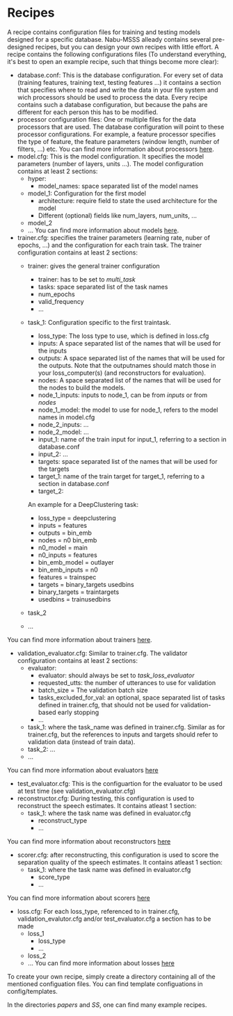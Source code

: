 # Recipes

A recipe contains configuration files for training and testing models designed
for a specific database. Nabu-MSSS alleady contains several pre-designed recipes,
but you can design your own recipes with little effort. A recipe contains
the following configurations files (To understand everything, it's best to open an example
recipe, such that things become more clear):

- database.conf: This is the database configuration. For every set of data
(training features, training text, testing features ...) it contains a section
that specifies where to read and write the data in your file system and wich
processors should be used to process the data. Every recipe contains such a 
database configuration, but because the pahs are different for each
person this has to be modified.
- processor configuration files: One or multiple files for the data processors
that are used. The database configuration will point to these processor
configurations. For example, a feature processor specifies the type
of feature, the feature parameters (window length, number of filters, ...) etc.
You can find more information about processors
[here](../../nabu/processing/processors/README.md).
- model.cfg: This is the model configuration. It specifies
the model parameters (number of layers, units ...). The model
configuration contains at least 2 sections:
  - hyper: 
    - model_names: space separated list of the model names
  - model_1: Configuration for the first model
    - architecture: require field to state the used architecture for the model
    - Different (optional) fields like num_layers, num_units, ...
  - model_2
  - ...
You can find more information about models
[here](../../nabu/neuralnetworks/models/README.md).
- trainer.cfg: specifies the trainer parameters (learning rate, nuber of epochs,
...) and the configuration for each train task. The trainer configuration contains at least 2 sections:
    - trainer: gives the general trainer configuration
        - trainer: has to be set to *multi_task*
        - tasks: space separated list of the task names
        - num_epochs
        - valid_frequency
        - ...
    - task_1: Configuration specific to the first traintask.
        - loss_type: The loss type to use, which is defined in loss.cfg
        - inputs: A space separated list of the names that will be used for the inputs
        - outputs: A space separated list of the names that will be used for the outputs. Note that the outputnames
        should match those in your loss_computer(s) (and reconstructors for evaluation).
        - nodes: A space separated list of the names that will be used for the nodes to build the models.
        - node_1_inputs: inputs to node_1, can be from *inputs* or from *nodes*
        - node_1_model: the model to use for node_1, refers to the model names in model.cfg
        - node_2_inputs: ...
        - node_2_model: ...
        - input_1: name of the train input for input_1, referring to a section in database.conf
        - input_2: ...
        - targets:  space separated list of the names that will be used for the targets
        - target_1: name of the train target for target_1, referring to a section in database.conf
        - target_2:
        
        An example for a DeepClustering task:
        - loss_type = deepclustering
        - inputs = features
        - outputs = bin_emb
        - nodes = n0 bin_emb
        - n0_model = main
        - n0_inputs = features
        - bin_emb_model = outlayer
        - bin_emb_inputs = n0
        - features = trainspec
        - targets = binary_targets usedbins 
        - binary_targets = traintargets 
        - usedbins = trainusedbins
    - task_2
    - ...
 
You can find more information about trainers
[here](../../nabu/neuralnetworks/trainers/README.md).
- validation_evaluator.cfg: Similar to trainer.cfg. The validator configuration contains at least 2 sections:
    - evaluator:
        - evaluator: should always be set to *task_loss_evaluator*
        - requested_utts: the number of utterances to use for validation
        - batch_size = The validation batch size
        - tasks_excluded_for_val: an optional, space separated list of tasks defined in trainer.cfg, that should not be
        used for validation-based early stopping
        - ...
    - task_1: where the task_name was defined in trainer.cfg. Similar as for trainer.cfg, but the references to inputs
    and targets should refer to validation data (instead of train data).
    - task_2: ...
    - ...
    
You can find more information about evaluators
[here](../../nabu/neuralnetworks/evaluators/README.md)
- test_evaluator.cfg: This is the configuartion for the evaluator to be used at
test time (see validation_evaluator.cfg)
- reconstructor.cfg: During testing, this configuration is used to reconstruct the speech estimates. It contains
atleast 1 section:
    - task_1: where the task name was defined in evaluator.cfg
        - reconstruct_type
        - ...

You can find more information about reconstructors 
        [here](../../nabu/postprocessing/reconstructors/README.md)
- scorer.cfg: after reconstructing, this configuration is used to score the separation quality of the speech estimates. 
It contains atleast 1 section:
    - task_1: where the task name was defined in evaluator.cfg
        - score_type
        - ...

You can find more information about scorers 
        [here](../../nabu/postprocessing/scorers/README.md)
- loss.cfg: For each loss_type, referenced to in trainer.cfg, validation_evalutor.cfg and/or test_evaluator.cfg a
section has to be made
    - loss_1
        - loss_type
        - ...
    - loss_2
    - ...
You can find more information about losses 
        [here](../../nabu/neuralnetworks/loss_computers/README.md)
        
To create your own recipe, simply create a directory containing all of the
mentioned configuation files. You can find template configuations in
config/templates.

In the directories *papers* and *SS*, one can find many example recipes.